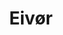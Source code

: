 ---
layout: post
category: concert
title: Eivør 
artists: 
- Eivør
- Red Moon
place: 
- Le Trabendo
country: France
city: Paris
---
